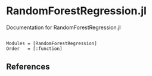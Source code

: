 # RandomForestRegression.jl

Documentation for RandomForestRegression.jl

```@index
```

```@autodocs
Modules = [RandomForestRegression]
Order   = [:function]
```

## References

```@bibliography
```
